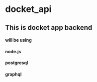 # docket_api

## This is docket app backend

#### will be using

#### node.js

#### postgresql

#### graphql
